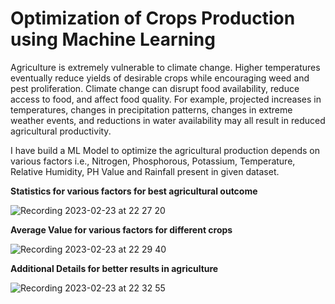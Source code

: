 # Optimization of Crops Production using Machine Learning

Agriculture is extremely vulnerable to climate change. Higher temperatures eventually reduce yields of desirable crops
while encouraging weed and pest proliferation. Climate change can disrupt food availability, reduce access to food,
and affect food quality. For example, projected increases in temperatures, changes in precipitation patterns, 
changes in extreme weather events, and reductions in water availability may all result in reduced agricultural productivity.

I have build a ML Model to optimize the agricultural production depends on various factors i.e., Nitrogen, Phosphorous, 
Potassium, Temperature, Relative Humidity, PH Value and Rainfall present in given dataset.


**Statistics for various factors for best agricultural outcome**

![Recording 2023-02-23 at 22 27 20](https://user-images.githubusercontent.com/117761581/220978639-2b394099-c981-4a04-9101-3ca09b268bb6.gif)

**Average Value for various factors for different crops**

![Recording 2023-02-23 at 22 29 40](https://user-images.githubusercontent.com/117761581/220979011-e6eadf11-6545-4acd-97ae-9ca68b8a103b.gif)

**Additional Details for better results in agriculture**

![Recording 2023-02-23 at 22 32 55](https://user-images.githubusercontent.com/117761581/220979330-de5dde16-ba7f-4a5a-9b65-8c71973f5a04.gif)

